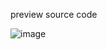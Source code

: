 preview source code

![image](https://user-images.githubusercontent.com/45621594/198249140-4f1233d4-4e43-43fa-b1ca-194eae4823ff.png)
